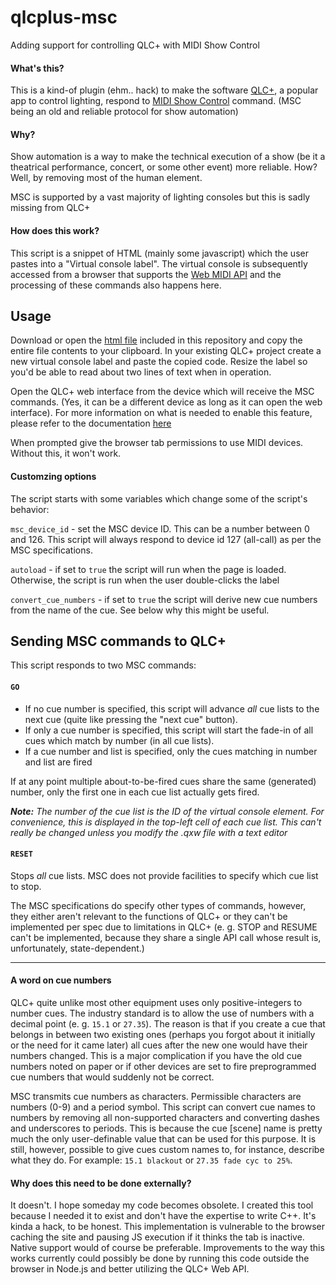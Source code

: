 # qlcplus-msc
Adding support for controlling QLC+ with MIDI Show Control

#### What's this?

This is a kind-of plugin (ehm.. hack) to make the software [QLC+](https://www.qlcplus.org/), a popular app to control lighting, respond to [MIDI Show Control](https://en.wikipedia.org/wiki/MIDI_Show_Control) command. (MSC being an old and reliable protocol for show automation)

#### Why?

Show automation is a way to make the technical execution of a show (be it a theatrical performance, concert, or some other event) more reliable. How? Well, by removing most of the human element.

MSC is supported by a vast majority of lighting consoles but this is sadly missing from QLC+

#### How does this work?

This script is a snippet of HTML (mainly some javascript) which the user pastes into a "Virtual console label". The virtual console is subsequently accessed from a browser that supports the [Web MIDI API](https://caniuse.com/midi) and the processing of these commands also happens here.

## Usage

Download or open the [html file](qlc-msc.html) included in this repository and copy the entire file contents to your clipboard. In your existing QLC+ project create a new virtual console label and paste the copied code. Resize the label so you'd be able to read about two lines of text when in operation.

Open the QLC+ web interface from the device which will receive the MSC commands. (Yes, it can be a different device as long as it can open the web interface). For more information on what is needed to enable this feature, please refer to the documentation [here](https://www.qlcplus.org/docs/html_en_EN/webinterface.html)

When prompted give the browser tab permissions to use MIDI devices. Without this, it won't work.

#### Customzing options

The script starts with some variables which change some of the script's behavior:

`msc_device_id` - set the MSC device ID. This can be a number between 0 and 126. This script will always respond to device id 127 (all-call) as per the MSC specifications.

`autoload` - if set to `true` the script will run when the page is loaded. Otherwise, the script is run when the user double-clicks the label

`convert_cue_numbers` - if set to `true` the script will derive new cue numbers from the name of the cue. See below why this might be useful.

## Sending MSC commands to QLC+

This script responds to two MSC commands:

#### `GO`

- If no cue number is specified, this script will advance *all* cue lists to the next cue (quite like pressing the "next cue" button).
- If only a cue number is specified, this script will start the fade-in of all cues which match by number (in all cue lists).
- If a cue number and list is specified, only the cues matching in number and list are fired

If at any point multiple about-to-be-fired cues share the same (generated) number, only the first one in each cue list actually gets fired.

***Note:** The number of the cue list is the ID of the virtual console element. For convenience, this is displayed in the top-left cell of each cue list. This can't really be changed unless you modify the .qxw file with a text editor*

#### `RESET`

Stops *all* cue lists. MSC does not provide facilities to specify which cue list to stop.

The MSC specifications do specify other types of commands, however, they either aren't relevant to the functions of QLC+ or they can't be implemented per spec due to limitations in QLC+ (e. g. STOP and RESUME can't be implemented, because they share a single API call whose result is, unfortunately, state-dependent.)

---

#### A word on cue numbers

QLC+ quite unlike most other equipment uses only positive-integers to number cues. The industry standard is to allow the use of numbers with a decimal point (e. g. `15.1` or `27.35`). The reason is that if you create a cue that belongs in between two existing ones (perhaps you forgot about it initially or the need for it came later) all cues after the new one would have their numbers changed. This is a major complication if you have the old cue numbers noted on paper or if other devices are set to fire preprogrammed cue numbers that would suddenly not be correct.

MSC transmits cue numbers as characters. Permissible characters are numbers (0-9) and a period symbol. This script can convert cue names to numbers by removing all non-supported characters and converting dashes and underscores to periods. This is because the cue \[scene\] name is pretty much the only user-definable value that can be used for this purpose. It is still, however, possible to give cues custom names to, for instance, describe what they do. For example: `15.1 blackout` or `27.35 fade cyc to 25%`.

#### Why does this need to be done externally?

It doesn't. I hope someday my code becomes obsolete. I created this tool because I needed it to exist and don't have the expertise to write C++. It's kinda a hack, to be honest. This implementation is vulnerable to the browser caching the site and pausing JS execution if it thinks the tab is inactive. Native support would of course be preferable. Improvements to the way this works currently could possibly be done by running this code outside the browser in Node.js and better utilizing the QLC+ Web API.
